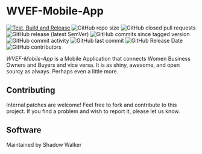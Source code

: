WVEF-Mobile-App
=======
[![Test, Build and Release](https://github.com/buluma/WVEF-Mobile-App/actions/workflows/main.yml/badge.svg)](https://github.com/buluma/WVEF-Mobile-App/actions/workflows/main.yml) ![GitHub repo size](https://img.shields.io/github/repo-size/buluma/WVEF-Mobile-App) ![GitHub closed pull requests](https://img.shields.io/github/issues-pr-closed-raw/buluma/WVEF-Mobile-App) ![GitHub release (latest SemVer)](https://img.shields.io/github/v/release/buluma/WVEF-Mobile-App) ![GitHub commits since tagged version](https://img.shields.io/github/commits-since/buluma/WVEF-Mobile-App/v2.4.4/master) ![GitHub commit activity](https://img.shields.io/github/commit-activity/m/buluma/WVEF-Mobile-App) ![GitHub last commit](https://img.shields.io/github/last-commit/buluma/WVEF-Mobile-App) ![GitHub Release Date](https://img.shields.io/github/release-date/buluma/WVEF-Mobile-App) ![GitHub contributors](https://img.shields.io/github/contributors/buluma/WVEF-Mobile-App)

*WVEF-Mobile-App* is a Mobile Application that connects Women Business Owners and Buyers and vice versa. It is as shiny, awesome, and open sourcy as always. Perhaps even a little more.

Contributing
------------

Internal patches are welcome! Feel free to fork and contribute to this project. If you find a problem and wish to report it, please let us know.

[ShadowNet]: buluma.co.ke

Software
-------

Maintained by Shadow Walker


